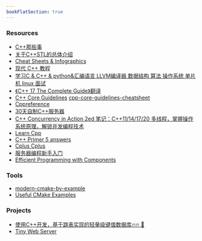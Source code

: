 ```yaml
---
bookFlatSection: true
---
```


### Resources
- [C++那些事](https://github.com/Light-City/CPlusPlusThings)
- [关于C++STL的总体介绍](https://cui-jiacai.gitbook.io/c++-stl-tutorial/)
- [Cheat Sheets & Infographics](https://hackingcpp.com/cpp/cheat_sheets.html)
- [现代 C++ 教程](https://github.com/changkun/modern-cpp-tutorial)
- [学习C & C++ & python&汇编语言 LLVM编译器 数据结构 算法 操作系统 单片机 linux 面试](https://github.com/Ewenwan/ShiYanLou)
- [《C++ 17 The Complete Guide》翻译](https://github.com/CnTransGroup/Cpp17TheCompleteGuideChinese)
- [C++ Core Guidelines](https://isocpp.github.io/CppCoreGuidelines/CppCoreGuidelines) [cpp-core-guidelines-cheatsheet
](https://github.com/ufoym/cpp-core-guidelines-cheatsheet)
- [Cppreference](https://en.cppreference.com/w/)
- [30天自制C++服务器](https://github.com/yuesong-feng/30dayMakeCppServer)
- [C++ Concurrency in Action 2ed 笔记：C++11/14/17/20 多线程，掌握操作系统原理，解锁并发编程技术](https://github.com/downdemo/Cpp-Concurrency-in-Action-2ed)
- [Learn Cpp](https://www.learncpp.com/)
- [C++ Primer 5 answers](https://github.com/Mooophy/Cpp-Primer)
- [Cplus Cplus](https://cplusplus.com/)
- [服务器编程新手入门](https://liuhaohua.com/server-programming-guide/)
- [Efficient Programming with Components](https://justinmeiners.github.io/efficient-programming-with-components/index.html)


### Tools
- [modern-cmake-by-example](https://github.com/richardchien/modern-cmake-by-example)
- [Useful CMake Examples](https://github.com/ttroy50/cmake-examples)


### Projects
- [使用C++开发，基于跳表实现的轻量级键值数据库🔥🔥 🚀](https://github.com/youngyangyang04/Skiplist-CPP)
- [Tiny Web Server](https://github.com/qinguoyi/TinyWebServer)